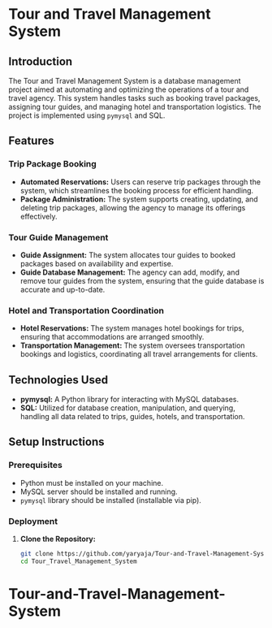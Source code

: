# Tour and Travel Management System

## Introduction
The Tour and Travel Management System is a database management project aimed at automating and optimizing the operations of a tour and travel agency. This system handles tasks such as booking travel packages, assigning tour guides, and managing hotel and transportation logistics. The project is implemented using `pymysql` and SQL.

## Features

### Trip Package Booking
- **Automated Reservations:** Users can reserve trip packages through the system, which streamlines the booking process for efficient handling.
- **Package Administration:** The system supports creating, updating, and deleting trip packages, allowing the agency to manage its offerings effectively.

### Tour Guide Management
- **Guide Assignment:** The system allocates tour guides to booked packages based on availability and expertise.
- **Guide Database Management:** The agency can add, modify, and remove tour guides from the system, ensuring that the guide database is accurate and up-to-date.

### Hotel and Transportation Coordination
- **Hotel Reservations:** The system manages hotel bookings for trips, ensuring that accommodations are arranged smoothly.
- **Transportation Management:** The system oversees transportation bookings and logistics, coordinating all travel arrangements for clients.

## Technologies Used
- **pymysql:** A Python library for interacting with MySQL databases.
- **SQL:** Utilized for database creation, manipulation, and querying, handling all data related to trips, guides, hotels, and transportation.

## Setup Instructions

### Prerequisites
- Python must be installed on your machine.
- MySQL server should be installed and running.
- `pymysql` library should be installed (installable via pip).

### Deployment
1. **Clone the Repository:**
   ```bash
   git clone https://github.com/yaryaja/Tour-and-Travel-Management-System.git
   cd Tour_Travel_Management_System
# Tour-and-Travel-Management-System

